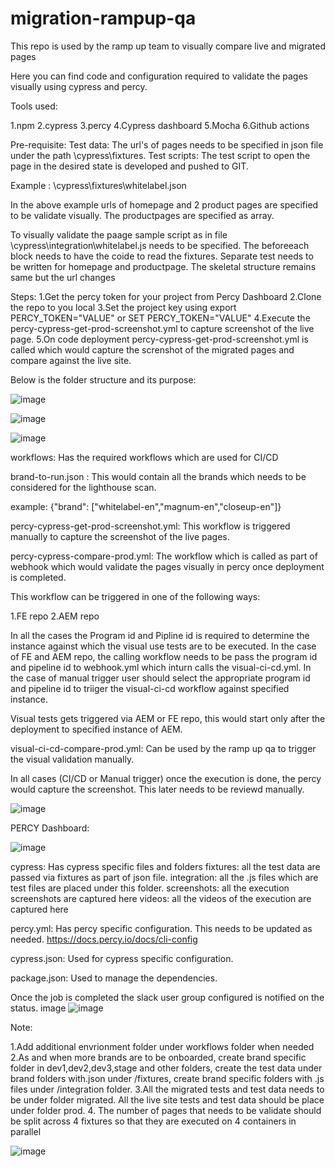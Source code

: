 # migration-rampup-qa
This repo is used by the ramp up team to visually compare live and migrated pages

Here you can find code and configuration required to validate the pages visually using cypress and percy.

Tools used:

1.npm
2.cypress
3.percy
4.Cypress dashboard
5.Mocha
6.Github actions

Pre-requisite:
Test data: The url's of pages needs to be specified in json file under the path \cypress\fixtures.
Test scripts: The test script to open the page in the desired state is developed and pushed to GIT.

Example : \cypress\fixtures\whitelabel.json

In the above example urls of homepage and 2 product pages are specified to be validate visually. The productpages are specified as array.

To visually validate the paage sample script as in file \cypress\integration\whitelabel.js needs to be specified. The beforeeach block needs to have the coide to read the fixtures. Separate test needs to be written for homepage and productpage. The skeletal structure remains same but the url changes

Steps:
1.Get the percy token for your project from Percy Dashboard
2.Clone the repo to you local
3.Set the project key using export PERCY_TOKEN="VALUE" or SET PERCY_TOKEN="VALUE"
4.Execute the percy-cypress-get-prod-screenshot.yml to capture screenshot of the live page.
5.On code deployment percy-cypress-get-prod-screenshot.yml is called which would capture the screnshot of the migrated pages and compare against the live site.


Below is the folder structure and its purpose:

![image](https://user-images.githubusercontent.com/7846128/143275474-da00bc48-ee81-468e-b20a-cd6faedde961.png)


![image](https://user-images.githubusercontent.com/7846128/143275517-b047f155-255e-4938-a516-4e253345c73c.png)


![image](https://user-images.githubusercontent.com/7846128/143275564-1d41e821-d093-4ea6-9c28-35b743d1bdb1.png)


workflows: Has the required workflows which are used for CI/CD

brand-to-run.json : This would contain all the brands which needs to be considered for the lighthouse scan.

example: {"brand": ["whitelabel-en","magnum-en","closeup-en"]}

percy-cypress-get-prod-screenshot.yml: This workflow is triggered manually to capture the screenshot of the live pages. 

percy-cypress-compare-prod.yml: The workflow which is called as part of webhook which would validate the pages visually in percy once deployment is completed.

This workflow can be triggered in one of the following ways:

1.FE repo
2.AEM repo


In all the cases the Program id and Pipline id is required to determine the instance against which the visual use tests are to be executed. In the case of FE and AEM repo, the calling workflow needs to be pass the program id and pipeline id to webhook.yml which inturn calls the visual-ci-cd.yml. In the case of manual trigger user should select the appropriate program id and pipeline id to triiger the visual-ci-cd workflow against specified instance.

Visual tests gets triggered via AEM or FE repo, this would start only after the deployment to specified instance of AEM.

visual-ci-cd-compare-prod.yml: Can be used by the ramp up qa to trigger the visual validation manually.

In all cases (CI/CD or Manual trigger) once the execution is done, the percy would capture the screenshot. This later needs to be reviewd manually.

![image](https://user-images.githubusercontent.com/7846128/143275719-e8eab1f0-360e-4dfc-a2fb-8f1ea9b75054.png)


PERCY Dashboard: 

![image](https://user-images.githubusercontent.com/7846128/143275906-ce98897b-34af-42a7-b25e-0e88fd1e98b2.png)


cypress: Has cypress specific files and folders fixtures: all the test data are passed via fixtures as part of json file. integration: all the .js files which are test files are placed under this folder. screenshots: all the execution screenshots are captured here videos: all the videos of the execution are captured here

percy.yml: Has percy specific configuration. This needs to be updated as needed. https://docs.percy.io/docs/cli-config

cypress.json: Used for cypress specific configuration.

package.json: Used to manage the dependencies.

Once the job is completed the slack user group configured is notified on the status. image
![image](https://user-images.githubusercontent.com/7846128/143240549-fd4ad370-41a1-4a8f-b103-622a0e7cbf91.png)

Note:

1.Add additional envrionment folder under workflows folder when needed
2.As and when more brands are to be onboarded, create brand specific folder in dev1,dev2,dev3,stage and other folders, create the test data under brand folders with.json under /fixtures, create brand specific folders with .js files under /integration folder.
3.All the migrated tests and test data needs to be under folder migrated. All the live site tests and test data should be place under folder prod.
4. The number of pages that needs to be validate should be split across 4 fixtures so that they are executed on 4 containers in parallel

![image](https://user-images.githubusercontent.com/7846128/143276036-84239d67-e7ba-4b70-88a9-5837e7987afd.png)

